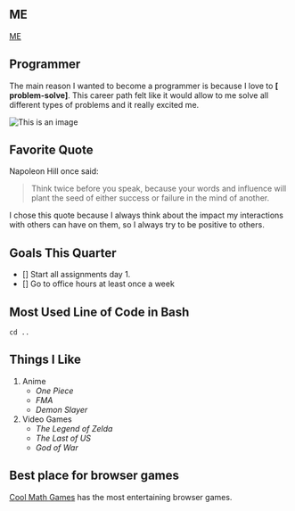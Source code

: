 ## ME

[ME](./Me.jpg)

## Programmer
The main reason I wanted to become a programmer is because I love to **[
     problem-solve]**. This career path felt like it would allow to me solve all different types of problems and it really excited me.

![This is an image](https://i.imgur.com/mmMYGKdb.jpg)

## Favorite Quote
Napoleon Hill once said:
>Think twice before you speak, because your words and influence will plant the seed of either success or failure in the mind of another.

I chose this quote because I always think about the impact my interactions with others can have on them, so I always try to be positive to others.

## Goals This Quarter

- []  Start all assignments day 1.
- []  Go to office hours at least once a week

## Most Used Line of Code in Bash

`cd ..`

## Things I Like

1. Anime
   - _One Piece_
   - _FMA_
   - _Demon Slayer_
2. Video Games
   - _The Legend of Zelda_
   - _The Last of US_
   - _God of War_

## Best place for browser games
  [Cool Math Games](https://www.coolmathgames.com/) has the most entertaining browser games.

